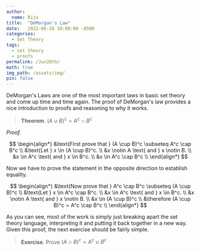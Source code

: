 ```yaml
---
author:
  name: Riju
title:  "DeMorgan's Law"
date:   2022-06-28 10:00:00 -0500
categories:
  - Set Theory
tags:
  - set theory
  - proofs
permalink: /Jun28th/
math: true
img_path: /assets/img/
pin: false
---
```


DeMorgan's Laws are one of the most important laws in basic set theory and come up time and time again. The proof of DeMorgan's law provides a nice introduction to proofs and reasoning to why it works.
> **Theorem**. $(A \cup B)^c = A^c \cap B^c$

*Proof.*

$$
\begin{align*}
&\text{First prove that } (A \cup B)^c \subseteq A^c \cap B^c \\
&\text{Let } x \in (A \cup B)^c. \\
&x \notin A \text{ and } x \notin B. \\
&x \in A^c \text{ and } x \in B^c. \\
&x \in A^c \cap B^c \\
\end{align*}
$$

Now we have to prove the statement in the opposite direction to establish equality.

$$
\begin{align*}
&\text{Now prove that } A^c \cap B^c \subseteq (A \cup B)^c  \\
&\text{Let } x \in A^c \cap B^c. \\
&x \in A^c \text{ and } x \in B^c. \\
&x \notin A \text{ and } x \notin B. \\
&x \in (A \cup B)^c \\
&\therefore (A \cup B)^c = A^c \cap B^c \\
\end{align*}
$$

As you can see, most of the work is simply just breaking apart the set theory language, interpreting it and putting it back together in a new way. Given this proof, the next exercise should be fairly simple.

> **Exercise**. Prove $(A \cap B)^c = A^c \cup B^c$
